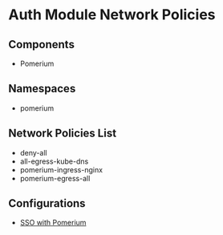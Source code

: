 # Auth Module Network Policies

## Components
- Pomerium

## Namespaces
- pomerium

## Network Policies List
- deny-all
- all-egress-kube-dns
- pomerium-ingress-nginx
- pomerium-egress-all

## Configurations
- [SSO with Pomerium](sso.md)
